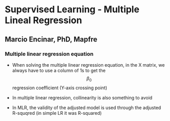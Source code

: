 # Supervised Learning - Multiple Lineal Regression

## Marcio Encinar, PhD, Mapfre

### Multiple linear regression equation

* When solving the multiple linear regression equation, in the X matrix, we always have to use a column of 1s to get the $$\beta_0$$ regression coefficient (Y-axis crossing point)

* In multiple linear regression, collinearity is also something to avoid

* In MLR, the validity of the adjusted model is used through the adjusted R-squqred (in simple LR it was R-squared)


